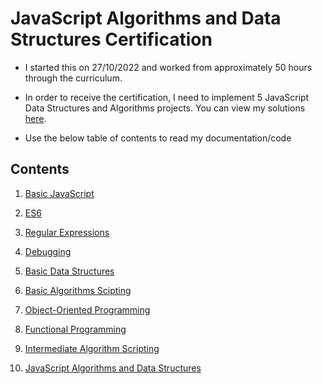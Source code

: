 # JavaScript Algorithms and Data Structures Certification

- I started this on 27/10/2022 and worked from approximately 50 hours through the curriculum.

- In order to receive the certification, I need to implement 5 JavaScript Data Structures and Algorithms projects. You can view my solutions [here]().

- Use the below table of contents to read my documentation/code

## Contents

1) [Basic JavaScript]()

2) [ES6]()

3) [Regular Expressions]()

4) [Debugging]()

5) [Basic Data Structures]()

6) [Basic Algorithms Scipting]()

7) [Object-Oriented Programming]()

8) [Functional Programming]()

9) [Intermediate Algorithm Scripting]()

10) [JavaScript Algorithms and Data Structures]()
